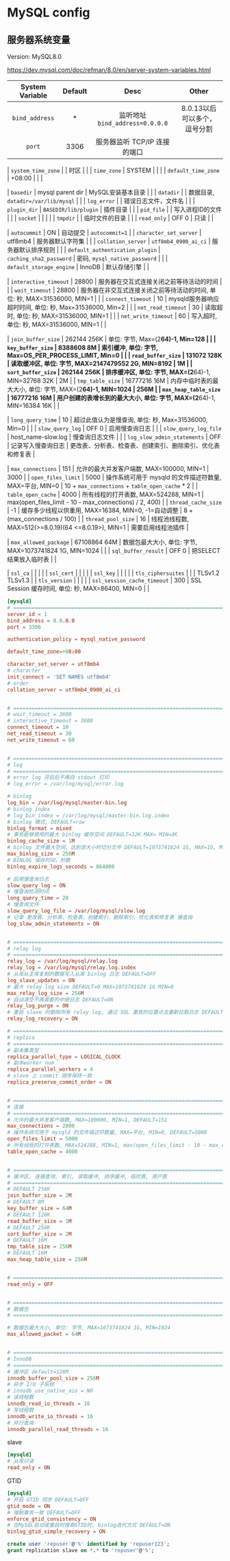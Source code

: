 # MySQL config

## 服务器系统变量

Version: MySQL8.0

<https://dev.mysql.com/doc/refman/8.0/en/server-system-variables.html>

| System Variable | Default | Desc | Other |
| :-: | :-: | :-: | :-: |
| `bind_address` | * | 监听地址 `bind_address=0.0.0.0`  | 8.0.13以后可以多个，逗号分割 |
| `port` | 3306 | 服务器监听 TCP/IP 连接的端口 |  |

| `system_time_zone` |  | 时区 |  |
| `time_zone` | SYSTEM |  |  |
| `default_time_zone` | +08:00 |  |  |

| `basedir` | mysql parent dir | MySQL安装基本目录 |  |
| `datadir` |  | 数据目录, `datadir=/var/lib/mysql` |  |
| `log_error` |  | 错误日志文件，文件名 |  |
| `plugin_dir` | `BASEDIR/lib/plugin` | 插件目录 |  |
| `pid_file` |  | 写入进程ID的文件 |  |
| `socket` |  |  |  |
| `tmpdir` |  | 临时文件的目录 |  |
| `read_only` | OFF 0 | 只读 |  |

| `autocommit` | ON | 自动提交 | `autocommit=1` |
| `character_set_server` | utf8mb4 | 服务器默认字符集 |  |
| `collation_server` | `utf8mb4_0900_ai_ci` | 服务器默认排序规则 |  |
| `default_authentication_plugin` | `caching_sha2_password` | 密码, `mysql_native_password` |  |
| `default_storage_engine` | InnoDB | 默认存储引擎 |  |

| `interactive_timeout` | 28800 | 服务器在交互式连接关闭之前等待活动的时间 |  |
| `wait_timeout` | 28800 | 服务器在非交互式连接关闭之前等待活动的时间, 单位: 秒, MAX=31536000, MIN=1 |  |
| `connect_timeout` | 10 | mysqld服务器响应超时时间, 单位: 秒, Max=31536000, Min=2 |  |
| `net_read_timeout` | 30 | 读取超时, 单位: 秒, MAX=31536000, MIN=1 |  |
| `net_write_timeout` | 60 | 写入超时, 单位: 秒, MAX=31536000, MIN=1 |  |

| `join_buffer_size` | 262144 256K | 单位: 字节, Max=(2**64)-1, Min=128 |  |
| `key_buffer_size` | 8388608 8M | 索引缓冲, 单位: 字节, Max=OS_PER_PROCESS_LIMIT, Min=0 |  |
| `read_buffer_size` | 131072 128K | 读取缓冲区, 单位: 字节, MAX=2147479552 2G, MIN=8192 | 1M |
| `sort_buffer_size` | 262144 256K | 排序缓冲区, 单位: 字节, MAX=(2**64)-1, MIN=32768 32K | 2M |
| `tmp_table_size` | 16777216 16M | 内存中临时表的最大大小, 单位: 字节, MAX=(2**64)-1, MIN=1024 | 256M |
| `max_heap_table_size` | 16777216 16M | 用户创建的表增长到的最大大小, 单位: 字节, MAX=(2**64)-1, MIN=16384 16K |  |

| `long_query_time` | 10 | 超过此值认为是慢查询, 单位: 秒, Max=31536000, Min=0 |  |
| `slow_query_log` | OFF 0 | 启用慢查询日志 |  |
| `slow_query_log_file` | host_name-slow.log | 慢查询日志文件 |  |
| `log_slow_admin_statements` | OFF | 记录写入慢查询日志 | 更改表、分析表、检查表、创建索引、删除索引、优化表和修复表 |

| `max_connections` | 151 | 允许的最大并发客户端数, MAX=100000, MIN=1 | 3000 |
| `open_files_limit` | 5000 | 操作系统可用于 mysqld 的文件描述符数量, MAX=平台, MIN=0 | 10 + `max_connections` + `table_open_cache` * 2 |
| `table_open_cache` | 4000 | 所有线程的打开表数, MAX=524288, MIN=1 | max(open_files_limit - 10 - max_connections) / 2, 400) |
| `thread_cache_size` | -1 | 缓存多少线程以供重用, MAX=16384, MIN=0, -1=自动调整 | 8 + (max_connections / 100) |
| `thread_pool_size` | 16 | 线程池线程数, MAX=512(>=8.0.19)(64 <=8.0.19>), MIN=1 | 需要启用线程池插件 |

| `max_allowed_package` | 67108864 64M | 数据包最大大小, 单位: 字节, MAX=1073741824 1G, MIN=1024 |  |
| `sql_buffer_result` | OFF 0 | 把SELECT结果放入临时表 |  |

| `ssl_ca` |  |  |  |
| `ssl_cert` |  |  |  |
| `ssl_key` |  |  |  |
| `tls_ciphersuites` |  |  | TLSv1.2 TLSv1.3 |
| `tls_version` |  |  |  |
| `ssl_session_cache_timeout` | 300 | SSL Session 缓存时间, 单位: 秒, MAX=86400, MIN=0 |  |

```conf
[mysqld]
# ==========================================================================
server_id = 1
bind_address = 0.0.0.0
port = 3306

authentication_policy = mysql_native_password

default_time_zone=+08:00

character_set_server = utf8mb4
# character
init_connect = 'SET NAMES utf8mb4'
# order
collation_server = utf8mb4_0900_ai_ci


# ==========================================================================
# wait_timeout = 3600
# interactive_timeout = 3600
connect_timeout = 10
net_read_timeout = 30
net_write_timeout = 60


# ==========================================================================
# log
# ==========================================================================
# error log 开启后不再向 stdout 打印
# log_error = /var/log/mysql/error.log

# binlog
log_bin = /var/log/mysql/master-bin.log
# binlog index
# log_bin_index = /var/log/mysql/master-bin.log.index
# binlog 模式, DEFAULT=row
binlog_format = mixed
# 事务能够使用的最大 binlog 缓存空间 DEFAULT=32K MAX= MIN=4K
binlog_cache_size = 1M
# binlog 文件最大空间，达到该大小时切分文件 DEFAULT=1073741824 1G, MAX=1G, MIN=4K
max_binlog_size = 256M
# BINLOG 保存时间，秒数
binlog_expire_logs_seconds = 864000

# 启用慢查询日志
slow_query_log = ON
# 慢查询检测时间
long_query_time = 20
# 慢查询文件
slow_query_log_file = /var/log/mysql/slow.log
# 记录 更改表、分析表、检查表、创建索引、删除索引、优化表和修复表 慢查询
log_slow_admin_statements = ON


# ==========================================================================
# relay log
# ==========================================================================
relay_log = /var/log/mysql/relay.log
relay_log = /var/log/mysql/relay.log.index
# 从库从主库复制的数据写入从库 binlog 日志 DEFAULT=OFF
log_slave_updates = ON
# 最大 relay log size DEFAULT=0 MAX=1073741824 1G MIN=0
max_relay_log_size = 256M
# 自动清空不再需要的中继日志 DEFAULT=ON
relay_log_purge = ON
# 重启 slave 时删除所有 relay log, 通过 SQL 重放的位置点去重新拉取日志 DEFAULT=OFF
relay_log_recovery = ON

# ==========================================================================
# replica
# ==========================================================================
# 副本集类型
replica_parallel_type = LOGICAL_CLOCK
# 副本worker num
replica_parallel_workers = 4
# slave 上 commit 顺序保持一致
replica_preserve_commit_order = ON


# ==========================================================================
# 连接
# ==========================================================================
# 允许的最大并发客户端数, MAX=100000, MIN=1, DEFAULT=151
max_connections = 2000
# 操作系统可用于 mysqld 的文件描述符数量, MAX=平台, MIN=0, DEFAULT=5000
open_files_limit = 5000
# 所有线程的打开表数, MAX=524288, MIN=1, max(open_files_limit - 10 - max_connections) / 2, 400), DEFAULT=4000
table_open_cache = 4000


# ==========================================================================
# 缓冲区, 连接查询, 索引, 读取缓冲, 排序缓冲, 临时表, 用户表
# ==========================================================================
# DEFAULT 256K
join_buffer_size = 2M
# DEFAULT 8M
key_buffer_size = 64M
# DEFAULT 128K
read_buffer_size = 1M
# DEFAULT 256K
sort_buffer_size = 2M
# DEFAULT 16M
tmp_table_size = 256M
# DEFAULT 16M
max_heap_table_size = 256M


# ==========================================================================
read_only = OFF


# ==========================================================================
# 数据包
# ==========================================================================

# 数据包最大大小, 单位: 字节, MAX=1073741824 1G, MIN=1024
max_allowed_packet = 64M


# ==========================================================================
# InnoDB
# ==========================================================================
# 缓冲区 default=128M
innodb_buffer_pool_size = 256M
# 异步 I/O 子系统
# innodb_use_native_aio = NO
# 读线程数
innodb_read_io_threads = 16
# 写线程数
innodb_write_io_threads = 16
# 并行查询
innodb_parallel_read_threads = 16

```

slave

```conf
[mysqld]
# 从库只读
read_only = ON
```

GTID

```conf
[mysqld]
# 开启 GTID 同步 DEFAULT=OFF
gtid_mode = ON
# 强制事务一致 DEFAULT=OFF
enforce_gtid_consistency = ON
# 在MySQL启动或重启时搜索GTID时, binlog迭代方式 DEFAULT=ON
binlog_gtid_simple_recovery = ON
```

```sql
create user 'repuser'@'%' identified by 'repuser123';
grant replication slave on *.* to 'repuser'@'%';
```
